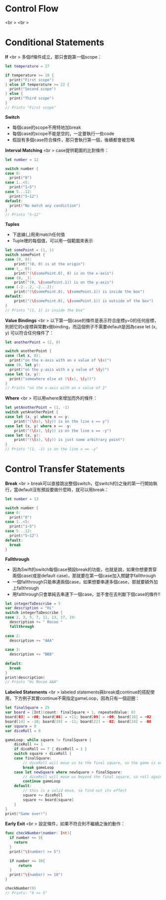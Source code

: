# Control Flow
<br \>
<br \>

# Conditional Statements
**If**
<br \>
多個if條件成立，那只會跑第一個scope：
```swift
let temperature = 27

if temperature >= 10 {
  print("First scope")
} else if temperature >= 22 {
  print("Second scope")
} else {
  print("Third scope")
}
// Prints "First scope"
```

**Switch**
* 每個case的scope不用特地加break
* 每個case的scope不能是空的，一定要執行一些code
* 假設有多個case符合條件，那只會執行第一個，後續都會被忽略

**Interval Matching**
<br \>
case提供範圍的比對條件：
```swift
let number = 12

switch number {
case 0:
  print("0")
case 1..<5:
  print("1~5")
case 5...12:
  print("5~12")
default:
  print("No match any condiction")
}
// Prints "5~12"
```

**Tuples**
* 下底線(_)用來match任何值
* Tuple裡的每個值，可以用一個範圍來表示
```swift
let somePoint = (1, 1)
switch somePoint {
case (0, 0):
    print("(0, 0) is at the origin")
case (_, 0):
    print("(\(somePoint.0), 0) is on the x-axis")
case (0, _):
    print("(0, \(somePoint.1)) is on the y-axis")
case (-2...2, -2...2):
    print("(\(somePoint.0), \(somePoint.1)) is inside the box")
default:
    print("(\(somePoint.0), \(somePoint.1)) is outside of the box")
}
// Prints "(1, 1) is inside the box"
```

**Value Bindings**
<br \>
以下第一個case的條件是表示符合座標y=0的任何座標，則把它的x座標與常數x做binding，而這個例子不需要default是因為case let (x, y) 可以符合任何條件了：
```swift
let anotherPoint = (2, 0)

switch anotherPoint {
case (let x, 0):
  print("on the x-axis with an x value of \(x)")
case (0, let y):
  print("on the y-axis with a y value of \(y)")
case let (x, y):
  print("somewhere else at (\(x), \(y))")
}
// Prints "on the x-axis with an x value of 2"
```

**Where**
<br \>
可以用where來增加而外的條件：
```swift
let yetAnotherPoint = (1, -1)
switch yetAnotherPoint {
case let (x, y) where x == y:
    print("(\(x), \(y)) is on the line x == y")
case let (x, y) where x == -y:
    print("(\(x), \(y)) is on the line x == -y")
case let (x, y):
    print("(\(x), \(y)) is just some arbitrary point")
}
// Prints "(1, -1) is on the line x == -y"
```


# Control Transfer Statements
**Break**
<br \>
break可以直接跳出整個switch，從switch的}之後的第一行開始執行，當default沒有預設要做什麼時，就可以用break：
```swift
let number = 13

switch number {
case 0:
  print("0")
case 1..<5:
  print("1~5")
case 5...12:
  print("5~12")
default:
  break
}
```

**Fallthrough**
* 因為Swift的switch每個case預設break的功能，也就是說，如果你想要貫穿兩個case(或是default case)，那就要在第一個case加入關鍵字fallthrough
* 一個fallthrough只能串連兩個case，如果想要串連多個case，那就要額外加上fallthrough
* 用fallthrough只會單純去串連下一個case，並不會在去判斷下個case的條件!!
```swift
let integerToDescribe = 5
var description = "Hi"
switch integerToDescribe {
case 2, 3, 5, 7, 11, 13, 17, 19:
  description += " Rocoo "
  fallthrough
  
case 2:
  description += "AAA"
  
case 3:
  description += "BBB"
  
default:
  break
}
print(description)
// Prints "Hi Rocoo AAA"
```

**Labeled Statements**
<br \>
labeled statements與break或continue的搭配使用，下方例子其實continue不需指定gameLoop，因為只有一個迴圈：
```swift  
let finalSquare = 25
var board = [Int](count: finalSquare + 1, repeatedValue: 0)
board[03] = +08; board[06] = +11; board[09] = +09; board[10] = +02
board[14] = -10; board[19] = -11; board[22] = -02; board[24] = -08
var square = 0
var diceRoll = 0

gameLoop: while square != finalSquare {
    diceRoll += 1
    if diceRoll == 7 { diceRoll = 1 }
    switch square + diceRoll {
    case finalSquare:
        // diceRoll will move us to the final square, so the game is over
        break gameLoop
    case let newSquare where newSquare > finalSquare:
        // diceRoll will move us beyond the final square, so roll again
        continue gameLoop
    default:
        // this is a valid move, so find out its effect
        square += diceRoll
        square += board[square]
    }
}
print("Game over!")
```

**Early Exit**
<br \>
設定條件，如果不符合則不繼續之後的動作：
```swift
func checkNumber(number: Int){
  if number <= 5{
    return
  }
  print("\(number) >= 5")
  
  if number <= 10{
      return
  }
  print("\(number) >= 10")
}

checkNumber(9)
// Prints: "9 >= 5"
```


